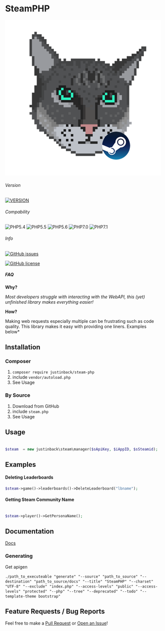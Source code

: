 

# SteamPHP

<p align="center">
  <img src="https://github.com/JustinBack/SteamPHP/blob/dev/docs/resources/steamphp.png?raw=true" alt="Justin Back Logo"/>
</p>

###### Version

[![VERSION](https://img.shields.io/badge/Version-pb1.0.2a-green.svg)](VERSION.md)

###### Compability

![PHP5.4](https://php-eye.com/badge/justinback/steam-php/php54.svg)
![PHP5.5](https://php-eye.com/badge/justinback/steam-php/php55.svg)
![PHP5.6](https://php-eye.com/badge/justinback/steam-php/php56.svg)
![PHP7.0](https://php-eye.com/badge/justinback/steam-php/php70.svg)
![PHP7.1](https://php-eye.com/badge/justinback/steam-php/php71.svg)


###### Info


[![GitHub issues](https://img.shields.io/github/issues/JustinBack/SteamPHP.svg)](https://github.com/JustinBack/SteamPHP/issues)

[![GitHub license](https://img.shields.io/github/license/JustinBack/SteamPHP.svg)](https://github.com/JustinBack/SteamPHP/blob/master/LICENSE)

##### FAQ

**Why?**

*Most developers struggle with interacting with the WebAPI, this (yet) unfinished library makes everything easier!*

**How?**

Making web requests especially multiple can be frustrating such as code quality. This library makes it easy with providing one liners. Examples below*

## Installation

### Composer

1. `composer require justinback/steam-php`
2. include `vendor/autoload.php`
3. See Usage

### By Source

1. Download from GitHub
2. include `steam.php`
3. See Usage


## Usage

```php

$steam  = new justinback\steam\manager($sApiKey, $iAppID, $sSteamid);

```

## Examples


#### Deleting Leaderboards

```php
$steam->game()->leaderboards()->DeleteLeaderboard("lbname");

```




#### Getting Steam Community Name

```php

$steam->player()->GetPersonaName();

```




## Documentation


[Docs](https://steamphp.docs.justinback.com)


### Generating

Get apigen

```
./path_to_executeable "generate" "--source" "path_to_source" "--destination" "path_to_source/docs" "--title" "SteamPHP" "--charset" "UTF-8" "--exclude" "index.php" "--access-levels" "public" "--access-levels" "protected" "--php" "--tree" "--deprecated" "--todo" "--template-theme bootstrap"
```

## Feature Requests / Bug Reports


Feel free to make a [Pull Request](https://github.com/JustinBack/SteamPHP/compare) or [Open an Issue](https://github.com/JustinBack/SteamPHP/issues/new/choose)!